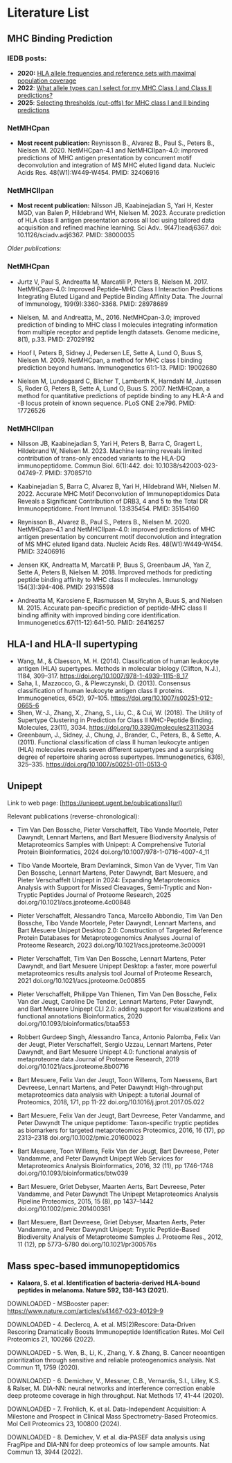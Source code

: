# Literature List

## MHC Binding Prediction


### IEDB posts:
* **2020:** [HLA allele frequencies and reference sets with maximal population coverage](https://help.iedb.org/hc/en-us/articles/114094151851-HLA-allele-frequencies-and-reference-sets-with-maximal-population-coverage)
* **2022**: [What allele types can I select for my MHC Class I and Class II predictions?](https://help.iedb.org/hc/en-us/articles/4416712893083-What-allele-types-can-I-select-for-my-MHC-Class-I-and-Class-II-predictions)
* **2025**: [Selecting thresholds (cut-offs) for MHC class I and II binding predictions](https://discuss.iedb.org/t/selecting-thresholds-cut-offs-for-mhc-class-i-and-ii-binding-predictions/182)

### NetMHCpan
* **Most recent publication:** Reynisson B., Alvarez B., Paul S., Peters B., Nielsen M. 2020. NetMHCpan-4.1 and NetMHCIIpan-4.0: improved predictions of MHC antigen presentation by concurrent motif deconvolution and integration of MS MHC eluted ligand data. Nucleic Acids Res. 48(W1):W449-W454.
PMID: 32406916

### NetMHCIIpan
* **Most recent publication:** Nilsson JB, Kaabinejadian S, Yari H, Kester MGD, van Balen P, Hildebrand WH, Nielsen M. 2023. Accurate prediction of HLA class II antigen presentation across all loci using tailored data acquisition and refined machine learning. Sci Adv.. 9(47):eadj6367. doi: 10.1126/sciadv.adj6367.
PMID: 38000035

*Older publications:*

### NetMHCpan
* Jurtz V, Paul S, Andreatta M, Marcatili P, Peters B, Nielsen M. 2017. NetMHCpan-4.0: Improved Peptide–MHC Class I Interaction Predictions Integrating Eluted Ligand and Peptide Binding Affinity Data. The Journal of Immunology, 199(9):3360-3368.
PMID: 28978689

* Nielsen, M. and Andreatta, M., 2016. NetMHCpan-3.0; improved prediction of binding to MHC class I molecules integrating information from multiple receptor and peptide length datasets. Genome medicine, 8(1), p.33.
PMID: 27029192

* Hoof I, Peters B, Sidney J, Pedersen LE, Sette A, Lund O, Buus S, Nielsen M. 2009. NetMHCpan, a method for MHC class I binding prediction beyond humans. Immunogenetics 61:1-13.
PMID: 19002680

* Nielsen M, Lundegaard C, Blicher T, Lamberth K, Harndahl M, Justesen S, Roder G, Peters B, Sette A, Lund O, Buus S. 2007. NetMHCpan, a method for quantitative predictions of peptide binding to any HLA-A and -B locus protein of known sequence. PLoS ONE 2:e796.
PMID: 17726526 

### NetMHCIIpan
* Nilsson JB, Kaabinejadian S, Yari H, Peters B, Barra C, Gragert L, Hildebrand W, Nielsen M. 2023. Machine learning reveals limited contribution of trans-only encoded variants to the HLA-DQ immunopeptidome. Commun Biol. 6(1):442. doi: 10.1038/s42003-023-04749-7.
PMID: 37085710

* Kaabinejadian S, Barra C, Alvarez B, Yari H, Hildebrand WH, Nielsen M. 2022. Accurate MHC Motif Deconvolution of Immunopeptidomics Data Reveals a Significant Contribution of DRB3, 4 and 5 to the Total DR Immunopeptidome. Front Immunol. 13:835454.
PMID: 35154160

* Reynisson B., Alvarez B., Paul S., Peters B., Nielsen M. 2020. NetMHCpan-4.1 and NetMHCIIpan-4.0: improved predictions of MHC antigen presentation by concurrent motif deconvolution and integration of MS MHC eluted ligand data. Nucleic Acids Res. 48(W1):W449-W454.
PMID: 32406916

* Jensen KK, Andreatta M, Marcatili P, Buus S, Greenbaum JA, Yan Z, Sette A, Peters B, Nielsen M. 2018. Improved methods for predicting peptide binding affinity to MHC class II molecules. Immunology 154(3):394-406.
PMID: 29315598

* Andreatta M, Karosiene E, Rasmussen M, Stryhn A, Buus S, and Nielsen M. 2015. Accurate pan-specific prediction of peptide-MHC class II binding affinity with improved binding core identification. Immunogenetics.67(11-12):641-50.
PMID: 26416257


## HLA-I and HLA-II supertyping
* Wang, M., & Claesson, M. H. (2014). Classification of human leukocyte antigen (HLA) supertypes. Methods in molecular biology (Clifton, N.J.), 1184, 309–317. https://doi.org/10.1007/978-1-4939-1115-8_17
* Saha, I., Mazzocco, G., & Plewczynski, D. (2013). Consensus classification of human leukocyte antigen class II proteins. Immunogenetics, 65(2), 97–105. https://doi.org/10.1007/s00251-012-0665-6
* Shen, W.-J., Zhang, X., Zhang, S., Liu, C., & Cui, W. (2018). The Utility of Supertype Clustering in Prediction for Class II MHC-Peptide Binding. Molecules, 23(11), 3034. https://doi.org/10.3390/molecules23113034
* Greenbaum, J., Sidney, J., Chung, J., Brander, C., Peters, B., & Sette, A. (2011). Functional classification of class II human leukocyte antigen (HLA) molecules reveals seven different supertypes and a surprising degree of repertoire sharing across supertypes. Immunogenetics, 63(6), 325–335. https://doi.org/10.1007/s00251-011-0513-0


## Unipept
Link to web page: [https://unipept.ugent.be/publications](url)

Relevant publications (reverse-chronological):

* Tim Van Den Bossche, Pieter Verschaffelt, Tibo Vande Moortele, Peter Dawyndt, Lennart Martens, and Bart Mesuere
Biodiversity Analysis of Metaproteomics Samples with Unipept: A Comprehensive Tutorial
Protein Bioinformatics, 2024
doi.org/10.1007/978-1-0716-4007-4_11

* Tibo Vande Moortele, Bram Devlaminck, Simon Van de Vyver, Tim Van Den Bossche, Lennart Martens, Peter Dawyndt, Bart Mesuere, and Pieter Verschaffelt
Unipept in 2024: Expanding Metaproteomics Analysis with Support for Missed Cleavages, Semi-Tryptic and Non-Tryptic Peptides
Journal of Proteome Research, 2025
doi.org/10.1021/acs.jproteome.4c00848

* Pieter Verschaffelt, Alessandro Tanca, Marcello Abbondio, Tim Van Den Bossche, Tibo Vande Moortele, Peter Dawyndt, Lennart Martens, and Bart Mesuere
Unipept Desktop 2.0: Construction of Targeted Reference Protein Databases for Metaproteogenomics Analyses
Journal of Proteome Research, 2023
doi.org/10.1021/acs.jproteome.3c00091

* Pieter Verschaffelt, Tim Van Den Bossche, Lennart Martens, Peter Dawyndt, and Bart Mesuere
Unipept Desktop: a faster, more powerful metaproteomics results analysis tool
Journal of Proteome Research, 2021
doi.org/10.1021/acs.jproteome.0c00855

* Pieter Verschaffelt, Philippe Van Thienen, Tim Van Den Bossche, Felix Van der Jeugt, Caroline De Tender, Lennart Martens, Peter Dawyndt, and Bart Mesuere
Unipept CLI 2.0: adding support for visualizations and functional annotations
Bioinformatics, 2020
doi.org/10.1093/bioinformatics/btaa553

* Robbert Gurdeep Singh, Alessandro Tanca, Antonio Palomba, Felix Van der Jeugt, Pieter Verschaffelt, Sergio Uzzau, Lennart Martens, Peter Dawyndt, and Bart Mesuere
Unipept 4.0: functional analysis of metaproteome data
Journal of Proteome Research, 2019
doi.org/10.1021/acs.jproteome.8b00716

* Bart Mesuere, Felix Van der Jeugt, Toon Willems, Tom Naessens, Bart Devreese, Lennart Martens, and Peter Dawyndt
High-throughput metaproteomics data analysis with Unipept: a tutorial
Journal of Proteomics, 2018, 171, pp 11-22
doi.org/10.1016/j.jprot.2017.05.022

* Bart Mesuere, Felix Van der Jeugt, Bart Devreese, Peter Vandamme, and Peter Dawyndt
The unique peptidome: Taxon-specific tryptic peptides as biomarkers for targeted metaproteomics
Proteomics, 2016, 16 (17), pp 2313–2318
doi.org/10.1002/pmic.201600023

* Bart Mesuere, Toon Willems, Felix Van der Jeugt, Bart Devreese, Peter Vandamme, and Peter Dawyndt
Unipept Web Services for Metaproteomics Analysis
Bioinformatics, 2016, 32 (11), pp 1746-1748
doi.org/10.1093/bioinformatics/btw039

* Bart Mesuere, Griet Debyser, Maarten Aerts, Bart Devreese, Peter Vandamme, and Peter Dawyndt
The Unipept Metaproteomics Analysis Pipeline
Proteomics, 2015, 15 (8), pp 1437–1442
doi.org/10.1002/pmic.201400361

* Bart Mesuere, Bart Devreese, Griet Debyser, Maarten Aerts, Peter Vandamme, and Peter Dawyndt
Unipept: Tryptic Peptide-Based Biodiversity Analysis of Metaproteome Samples
J. Proteome Res., 2012, 11 (12), pp 5773–5780
doi.org/10.1021/pr300576s


## Mass spec-based immunopeptidomics

* **Kalaora, S. et al. Identification of bacteria-derived HLA-bound peptides in melanoma. Nature 592, 138-143
(2021).**

DOWNLOADED - MSBooster paper: https://www.nature.com/articles/s41467-023-40129-9

DOWNLOADED - 4. Declercq, A. et al. MS(2)Rescore: Data-Driven Rescoring Dramatically Boosts Immunopeptide Identification Rates. Mol Cell Proteomics 21, 100266 (2022).

DOWNLOADED  - 5. Wen, B., Li, K., Zhang, Y. & Zhang, B. Cancer neoantigen prioritization through sensitive and reliable proteogenomics analysis. Nat Commun 11, 1759 (2020).

DOWNLOADED - 6. Demichev, V., Messner, C.B., Vernardis, S.I., Lilley, K.S. & Ralser, M. DIA-NN: neural networks and interference correction enable deep proteome coverage in high throughput. Nat Methods 17, 41-44 (2020).

DOWNLOADED - 7. Frohlich, K. et al. Data-Independent Acquisition: A Milestone and Prospect in Clinical Mass Spectrometry-Based Proteomics. Mol Cell Proteomics 23, 100800 (2024).

DOWNLOADED - 8. Demichev, V. et al. dia-PASEF data analysis using FragPipe and DIA-NN for deep proteomics of low sample amounts. Nat Commun 13, 3944 (2022).


